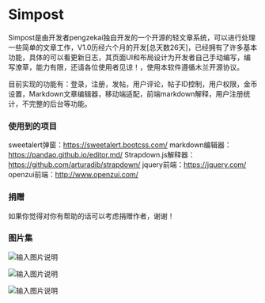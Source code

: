 # **Simpost**

Simpost是由开发者pengzekai独自开发的一个开源的轻文章系统，可以进行处理一些简单的文章工作，V1.0历经六个月的开发[总天数26天]，已经拥有了许多基本功能，具体的可以看更新日志，其页面UI和布局设计为开发者自己手动编写，编写潦草，能力有限，还请各位使用者见谅！，使用本软件遵循木兰开源协议。

目前实现的功能有：登录，注册，发帖，用户评论，帖子ID控制，用户权限，金币设置，Markdown文章编辑器，移动端适配，前端markdown解释，用户注册统计，不完整的后台等功能。

### 使用到的项目

sweetalert弹窗：https://sweetalert.bootcss.com/
markdown编辑器：https://pandao.github.io/editor.md/
Strapdown.js解释器：https://github.com/arturadib/strapdown/
jquery前端：https://jquery.com/
openzui前端：http://www.openzui.com/

### 捐赠

如果你觉得对你有帮助的话可以考虑捐赠作者，谢谢！

### 图片集
![输入图片说明](https://images.gitee.com/uploads/images/2021/0715/182636_c1445e2b_4803184.png "屏幕截图.png")

![输入图片说明](https://images.gitee.com/uploads/images/2021/0715/182703_2981fdba_4803184.png "屏幕截图.png")

![输入图片说明](https://images.gitee.com/uploads/images/2021/0715/182724_e56fc153_4803184.png "屏幕截图.png")

